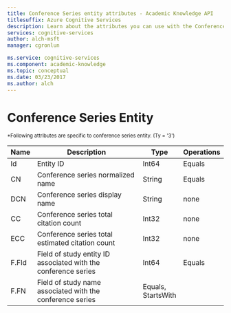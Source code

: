 ```yaml
---
title: Conference Series entity attributes - Academic Knowledge API
titlesuffix: Azure Cognitive Services
description: Learn about the attributes you can use with the Conference Series entity.
services: cognitive-services
author: alch-msft
manager: cgronlun

ms.service: cognitive-services
ms.component: academic-knowledge
ms.topic: conceptual
ms.date: 03/23/2017
ms.author: alch
---
```


# Conference Series Entity

<sub>
*Following attributes are specific to conference series entity. (Ty = '3')
</sub>

Name	|Description							|Type       | Operations
------- | ------------------------------------- | --------- | ----------------------------
Id		|Entity ID								|Int64		|Equals
CN		|Conference series normalized name		|String		|Equals
DCN		|Conference series display name 		|String		|none
CC		|Conference series total citation count			|Int32		|none  
ECC		|Conference series total estimated citation count	|Int32		|none
F.FId	|Field of study entity ID associated with the conference series |Int64 	| Equals
F.FN	|Field of study name associated with the conference series 	| Equals,<br/>StartsWith